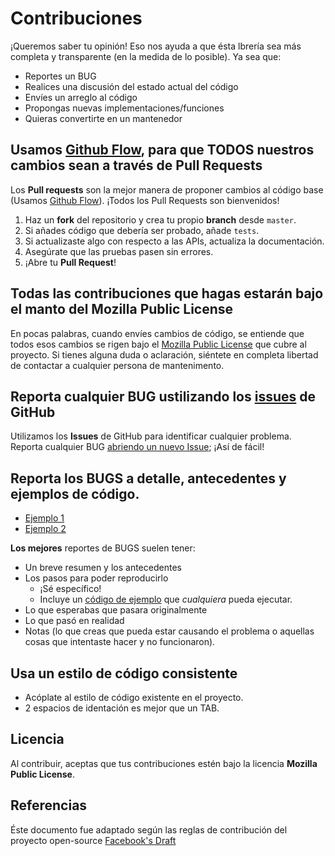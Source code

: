 # Contribuciones
¡Queremos saber tu opinión! Eso nos ayuda a que ésta lbrería sea más completa y transparente (en la medida de lo posible). Ya sea que:

- Reportes un BUG
- Realices una discusión del estado actual del código
- Envíes un arreglo al código
- Propongas nuevas implementaciones/funciones
- Quieras convertirte en un mantenedor

## Usamos [Github Flow](https://guides.github.com/introduction/flow/index.html), para que TODOS nuestros cambios sean a través de **Pull Requests**
Los **Pull requests** son la mejor manera de proponer cambios al código base (Usamos [Github Flow](https://guides.github.com/introduction/flow/index.html)). ¡Todos los Pull Requests son bienvenidos!

1. Haz un **fork** del repositorio y crea tu propio **branch** desde ` master `.
2. Si añades código que debería ser probado, añade ` tests `.
3. Si actualizaste algo con respecto a las APIs, actualiza la documentación.
4. Asegúrate que las pruebas pasen sin errores.
5. ¡Abre tu **Pull Request**!

## Todas las contribuciones que hagas estarán bajo el manto del Mozilla Public License
En pocas palabras, cuando envíes cambios de código, se entiende que todos esos cambios se rigen bajo el [Mozilla Public License](https://www.mozilla.org/en-US/MPL/2.0/) que cubre al proyecto. Si tienes alguna duda o aclaración, siéntete en completa libertad de contactar a cualquier persona de mantenimento.

## Reporta cualquier BUG ustilizando los [issues](https://github.com/briandk/transcriptase-atom/issues) de GitHub
Utilizamos los **Issues** de GitHub para identificar cualquier problema. Reporta cualquier BUG [abriendo un nuevo Issue](https://github.com/DanLop618/gramatica/issues/new/choose); ¡Así de fácil!

## Reporta los BUGS a detalle, antecedentes y ejemplos de código.
- [Ejemplo 1](http://stackoverflow.com/q/12488905/180626)
- [Ejemplo 2](http://www.openradar.me/11905408)

**Los mejores** reportes de BUGS suelen tener:

- Un breve resumen y los antecedentes
- Los pasos para poder reproducirlo
  - ¡Sé específico!
  - Incluye un [código de ejemplo](http://stackoverflow.com/q/12488905/180626) que *cualquiera* pueda ejecutar.
- Lo que esperabas que pasara originalmente
- Lo que pasó en realidad
- Notas (lo que creas que pueda estar causando el problema o aquellas cosas que intentaste hacer y no funcionaron).

## Usa un estilo de código consistente
- Acóplate al estilo de código existente en el proyecto.
- 2 espacios de identación es mejor que un TAB.

## Licencia
Al contribuir, aceptas que tus contribuciones estén bajo la licencia **Mozilla Public License**.

## Referencias
Éste documento fue adaptado según las reglas de contribución del proyecto open-source [Facebook's Draft](https://github.com/facebook/draft-js/blob/a9316a723f9e918afde44dea68b5f9f39b7d9b00/CONTRIBUTING.md)
